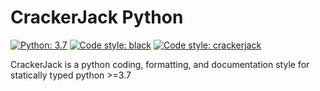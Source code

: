 # CrackerJack Python

[![Python: 3.7](https://img.shields.io/badge/python-3.7%2B-blue)](https://docs.python.org/3/)
[![Code style: black](https://img.shields.io/badge/code%20style-black-000000.svg)](https://github.com/ambv/black)
[![Code style: crackerjack](https://img.shields.io/badge/code%20style-crackerjack-000042)](https://github.com/lesleslie/crackerjack)


CrackerJack is a python coding, formatting, and documentation style for statically
 typed python >=3.7

